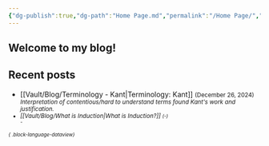 ```yaml
---
{"dg-publish":true,"dg-path":"Home Page.md","permalink":"/Home Page/","tags":["gardenEntry"],"created":"2024-12-21T20:35:51.089-05:00","updated":"2024-12-27T18:25:30.480-05:00"}
---
```


## Welcome to my blog! 


## Recent posts
- [[Vault/Blog/Terminology - Kant\|Terminology: Kant]] <small>(December 26, 2024)<br /><i>Interpretation of contentious/hard to understand terms found Kant's work and justification.
- [[Vault/Blog/What is Induction\|What is Induction?]] <small>(\-)<br /><i>\-

{ .block-language-dataview}